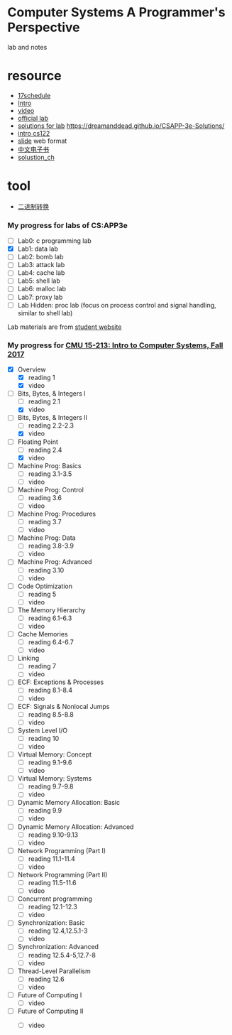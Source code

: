 # Computer Systems A Programmer's Perspective
lab and notes

# resource
- [17schedule](http://www.cs.cmu.edu/afs/cs/academic/class/15213-f17/www/schedule.html)
- [Intro](https://csdiy.wiki/en/%E4%BD%93%E7%B3%BB%E7%BB%93%E6%9E%84/CSAPP/)
- [video](https://scs.hosted.panopto.com/Panopto/Pages/Sessions/List.aspx#folderID=%22b96d90ae-9871-4fae-91e2-b1627b43e25e%22)
- [official lab](http://csapp.cs.cmu.edu/3e/labs.html)
- [solutions for lab](https://github.com/DreamAndDead/CSAPP-3e-SolutionsL)
	https://dreamanddead.github.io/CSAPP-3e-Solutions/
- [intro cs122](https://www.cs.cmu.edu/~15122/schedule.shtml)
- [slide](http://csapp.cs.cmu.edu/3e/perspective.html) web format
- [中文电子书](https://hansimov.gitbook.io/csapp/labs/attack-lab)
- [solustion_ch](https://www.cnblogs.com/zhiyiYo/p/16242033.html)


# tool
- [二进制转换](https://tool.oschina.net/hexconvert)

### My progress for labs of CS:APP3e

- [ ] Lab0: c programming lab 
- [x] Lab1: data lab
- [ ] Lab2: bomb lab
- [ ] Lab3: attack lab
- [ ] Lab4: cache lab
- [ ] Lab5: shell lab
- [ ] Lab6: malloc lab
- [ ] Lab7: proxy lab
- [ ] Lab Hidden: proc lab (focus on process control and signal handling, similar to shell lab)

Lab materials are from [student website](http://csapp.cs.cmu.edu/3e/labs.html)

### My progress for [CMU 15-213: Intro to Computer Systems, Fall 2017](http://www.cs.cmu.edu/afs/cs/academic/class/15213-f17/www/schedule.html)


- [x] Overview
  - [x] reading 1
  - [x] video
- [ ] Bits, Bytes, & Integers I
  - [ ] reading 2.1
  - [x] video
- [ ] Bits, Bytes, & Integers II
  - [ ] reading 2.2-2.3
  - [x] video
- [ ] Floating Point
  - [ ] reading 2.4
  - [x] video
- [ ] Machine Prog: Basics
  - [ ] reading 3.1-3.5
  - [ ] video
- [ ] Machine Prog: Control
  - [ ] reading 3.6
  - [ ] video
- [ ] Machine Prog: Procedures
  - [ ] reading 3.7
  - [ ] video
- [ ] Machine Prog: Data
  - [ ] reading 3.8-3.9
  - [ ] video
- [ ] Machine Prog: Advanced
  - [ ] reading 3.10
  - [ ] video
- [ ] Code Optimization
  - [ ] reading 5
  - [ ] video
- [ ] The Memory Hierarchy
  - [ ] reading 6.1-6.3
  - [ ] video
- [ ] Cache Memories
  - [ ] reading 6.4-6.7
  - [ ] video
- [ ] Linking
  - [ ] reading 7
  - [ ] video
- [ ] ECF: Exceptions & Processes
  - [ ] reading 8.1-8.4
  - [ ] video
- [ ] ECF: Signals & Nonlocal Jumps
  - [ ] reading 8.5-8.8
  - [ ] video
- [ ] System Level I/O
  - [ ] reading 10
  - [ ] video
- [ ] Virtual Memory: Concept
  - [ ] reading 9.1-9.6
  - [ ] video
- [ ] Virtual Memory: Systems
  - [ ] reading 9.7-9.8
  - [ ] video
- [ ] Dynamic Memory Allocation: Basic
  - [ ] reading 9.9
  - [ ] video
- [ ] Dynamic Memory Allocation: Advanced
  - [ ] reading 9.10-9.13
  - [ ] video
- [ ] Network Programming (Part I)
  - [ ] reading 11.1-11.4
  - [ ] video
- [ ] Network Programming (Part II)
  - [ ] reading 11.5-11.6
  - [ ] video
- [ ] Concurrent programming
  - [ ] reading 12.1-12.3
  - [ ] video
- [ ] Synchronization: Basic
  - [ ] reading 12.4,12.5.1-3
  - [ ] video
- [ ] Synchronization: Advanced
  - [ ] reading 12.5.4-5,12.7-8
  - [ ] video
- [ ] Thread-Level Parallelism
  - [ ] reading 12.6
  - [ ] video
- [ ] Future of Computing I
  - [ ] video
- [ ] Future of Computing II
  - [ ] video

